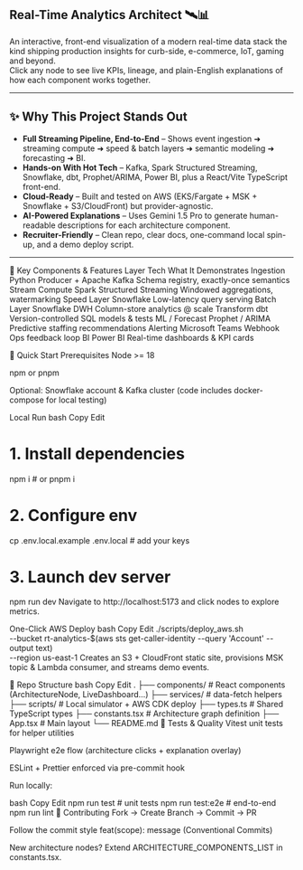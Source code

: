 ## Real-Time Analytics Architect 🛰️📊

An interactive, front-end visualization of a modern real-time data stack the kind shipping production insights for curb-side, e-commerce, IoT, gaming and beyond.  
Click any node to see live KPIs, lineage, and plain-English explanations of how each component works together.

---

## ✨ Why This Project Stands Out
- **Full Streaming Pipeline, End-to-End** – Shows event ingestion ➜ streaming compute ➜ speed & batch layers ➜ semantic modeling ➜ forecasting ➜ BI.
- **Hands-on With Hot Tech** – Kafka, Spark Structured Streaming, Snowflake, dbt, Prophet/ARIMA, Power BI, plus a React/Vite TypeScript front-end.
- **Cloud-Ready** – Built and tested on AWS (EKS/Fargate + MSK + Snowflake + S3/CloudFront) but provider-agnostic.
- **AI-Powered Explanations** – Uses Gemini 1.5 Pro to generate human-readable descriptions for each architecture component.
- **Recruiter-Friendly** – Clean repo, clear docs, one-command local spin-up, and a demo deploy script.

---

🔑 Key Components & Features
Layer	Tech	What It Demonstrates
Ingestion	Python Producer + Apache Kafka	Schema registry, exactly-once semantics
Stream Compute	Spark Structured Streaming	Windowed aggregations, watermarking
Speed Layer	Snowflake	Low-latency query serving
Batch Layer	Snowflake DWH	Column-store analytics @ scale
Transform	dbt	Version-controlled SQL models & tests
ML / Forecast	Prophet / ARIMA	Predictive staffing recommendations
Alerting	Microsoft Teams Webhook	Ops feedback loop
BI	Power BI	Real-time dashboards & KPI cards

🚀 Quick Start
Prerequisites
Node >= 18

npm or pnpm

Optional: Snowflake account & Kafka cluster (code includes docker-compose for local testing)


Local Run
bash
Copy
Edit
# 1. Install dependencies
npm i          # or pnpm i

# 2. Configure env
cp .env.local.example .env.local     # add your keys

# 3. Launch dev server
npm run dev
Navigate to http://localhost:5173 and click nodes to explore metrics.

One-Click AWS Deploy
bash
Copy
Edit
./scripts/deploy_aws.sh \
  --bucket rt-analytics-$(aws sts get-caller-identity --query 'Account' --output text) \
  --region us-east-1
Creates an S3 + CloudFront static site, provisions MSK topic & Lambda consumer, and streams demo events.

📂 Repo Structure
bash
Copy
Edit
.
├── components/            # React components (ArchitectureNode, LiveDashboard…)
├── services/              #  data-fetch helpers
├── scripts/               # Local simulator + AWS CDK deploy
├── types.ts               # Shared TypeScript types
├── constants.tsx          # Architecture graph definition
├── App.tsx                # Main layout
└── README.md
🧪 Tests & Quality
Vitest unit tests for helper utilities

Playwright e2e flow (architecture clicks + explanation overlay)

ESLint + Prettier enforced via pre-commit hook

Run locally:

bash
Copy
Edit
npm run test        # unit tests
npm run test:e2e    # end-to-end
npm run lint
🤝 Contributing
Fork → Create Branch → Commit → PR

Follow the commit style feat(scope): message (Conventional Commits)

New architecture nodes? Extend ARCHITECTURE_COMPONENTS_LIST in constants.tsx.
